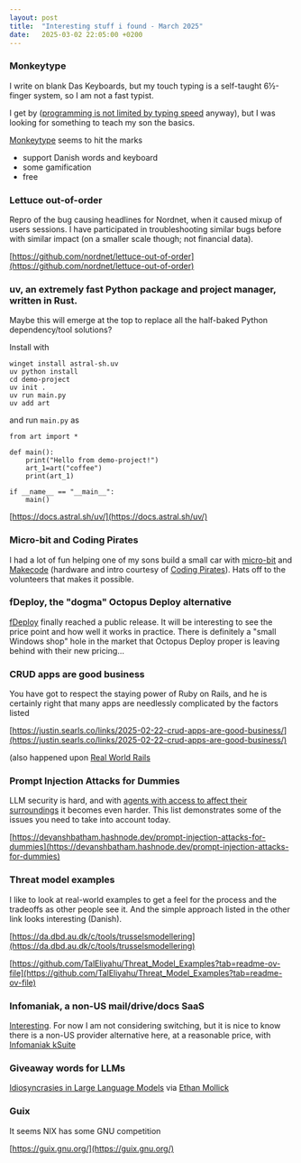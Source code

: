 ```yaml
---
layout: post
title:  "Interesting stuff i found - March 2025"
date:   2025-03-02 22:05:00 +0200
---
```

### Monkeytype
I write on blank Das Keyboards, but my touch typing is a self-taught 6½-finger system, so I am not a fast typist.

I get by ([programming is not limited by typing speed](https://blog.ploeh.dk/2018/09/17/typing-is-not-a-programming-bottleneck/#b82afa298f114b8c89113ea5f40fc278) anyway), 
but I was looking for something to teach my son the basics.

[Monkeytype](https://monkeytype.com/) seems to hit the marks

- support Danish words and keyboard
- some gamification
- free

### Lettuce out-of-order
Repro of the bug causing headlines for Nordnet, when it caused mixup of users sessions. I have participated in troubleshooting similar bugs before with similar impact (on a smaller scale though; not financial data).

[https://github.com/nordnet/lettuce-out-of-order](https://github.com/nordnet/lettuce-out-of-order)

### uv, an extremely fast Python package and project manager, written in Rust.
Maybe this will emerge at the top to replace all the half-baked Python dependency/tool solutions?

Install with
```
winget install astral-sh.uv
uv python install
cd demo-project
uv init .
uv run main.py
uv add art
```
and run `main.py` as 
```
from art import *

def main():
    print("Hello from demo-project!")
    art_1=art("coffee")
    print(art_1)

if __name__ == "__main__":
    main()
```
[https://docs.astral.sh/uv/](https://docs.astral.sh/uv/)

### Micro-bit and Coding Pirates
I had a lot of fun helping one of my sons build a small car with [micro-bit](https://www.dr.dk/skole/ultrabit) and [Makecode](https://makecode.microbit.org/) (hardware and intro courtesy of [Coding Pirates](https://codingpirates.dk/)). 
Hats off to the volunteers that makes it possible.

### fDeploy, the "dogma" Octopus Deploy alternative
[fDeploy](https://www.fdeploy.com/) finally reached a public release. It will be interesting to see the price point and how well it works in practice. 
There is definitely a "small Windows shop" hole in the market that Octopus Deploy proper is leaving behind with their new pricing...

### CRUD apps are good business
You have got to respect the staying power of Ruby on Rails, and he is certainly right that many apps are needlessly complicated by the factors listed

[https://justin.searls.co/links/2025-02-22-crud-apps-are-good-business/](https://justin.searls.co/links/2025-02-22-crud-apps-are-good-business/)

(also happened upon [Real World Rails](https://github.com/eliotsykes/real-world-rails/tree/main/apps)

### Prompt Injection Attacks for Dummies
LLM security is hard, and with [agents with access to affect their surroundings](https://techcommunity.microsoft.com/blog/azuredevcommunityblog/unlock-the-power-of-ai-with-azure-ai-assistant-tool/4258696) it becomes even harder. This list demonstrates some of the issues you need to take into account today.

[https://devanshbatham.hashnode.dev/prompt-injection-attacks-for-dummies](https://devanshbatham.hashnode.dev/prompt-injection-attacks-for-dummies)

### Threat model examples
I like to look at real-world examples to get a feel for the process and the tradeoffs as other people see it. And the simple approach listed in the other link looks interesting (Danish).

[https://da.dbd.au.dk/c/tools/trusselsmodellering](https://da.dbd.au.dk/c/tools/trusselsmodellering)

[https://github.com/TalEliyahu/Threat_Model_Examples?tab=readme-ov-file](https://github.com/TalEliyahu/Threat_Model_Examples?tab=readme-ov-file)

### Infomaniak, a non-US mail/drive/docs SaaS
[Interesting](https://mas.to/@tastapod/114067107682220462). For now I am not considering switching, but it is nice to know there is a non-US provider alternative here, at a reasonable price, with [Infomaniak kSuite](https://www.infomaniak.com/en/ksuite/myksuite)

### Giveaway words for LLMs
[Idiosyncrasies in Large Language Models](https://x.com/emollick/status/1892047167713427687?) via [Ethan Mollick](https://x.com/emollick/status/1892047167713427687?)

### Guix
It seems NIX has some GNU competition

[https://guix.gnu.org/](https://guix.gnu.org/)
